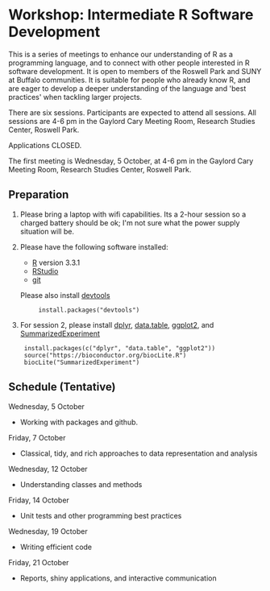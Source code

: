 # Workshop: Intermediate R Software Development

This is a series of meetings to enhance our understanding of R as a
programming language, and to connect with other people interested in R
software development. It is open to members of the Roswell Park and
SUNY at Buffalo communities. It is suitable for people who already
know R, and are eager to develop a deeper understanding of the
language and 'best practices' when tackling larger projects.

There are six sessions. Participants are expected to attend all
sessions. All sessions are 4-6 pm in the Gaylord Cary Meeting Room,
Research Studies Center, Roswell Park.

Applications CLOSED.

The first meeting is Wednesday, 5 October, at 4-6 pm in the Gaylord
Cary Meeting Room, Research Studies Center, Roswell Park.

## Preparation

1. Please bring a laptop with wifi capabilities. Its a 2-hour session
   so a charged battery should be ok; I'm not sure what the power
   supply situation will be.

2. Please have the following software installed:

    - [R][] version 3.3.1
    - [RStudio][]
    - [git][]
    
   Please also install [devtools][]
   
            install.packages("devtools")
            
3. For session 2, please install [dplyr][], [data.table][],
   [ggplot2][], and [SummarizedExperiment][]

        install.packages(c("dplyr", "data.table", "ggplot2"))
        source("https://bioconductor.org/biocLite.R")
        biocLite("SummarizedExperiment")

[R]: https://cran.r-project.org/
[RStudio]: https://www.rstudio.com/products/rstudio/download3/
[git]: https://git-scm.com/downloads
[devtools]: https://cran.r-project.org/package=devtools
[dplyr]: https://cran.r-project.org/package=devtools
[data.table]: https://cran.r-project.org/package=devtools
[ggplot2]: https://cran.r-project.org/package=devtools
[SummarizedExperiment]: https://bioconductor.org/packages/SummarizedExperiment

## Schedule (Tentative)

Wednesday, 5 October

- Working with packages and github.

Friday, 7 October

- Classical, tidy, and rich approaches to data representation and
  analysis

Wednesday, 12 October

- Understanding classes and methods

Friday, 14 October

- Unit tests and other programming best practices

Wednesday, 19 October

- Writing efficient code

Friday, 21 October

- Reports, shiny applications, and interactive communication

[1]: https://www.surveymonkey.com/r/ZHBSZ9H
